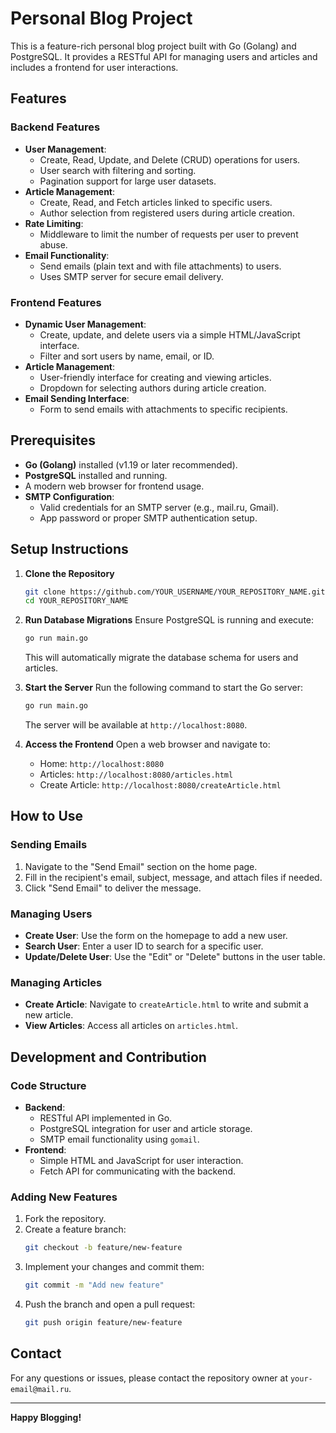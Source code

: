 # Personal Blog Project

This is a feature-rich personal blog project built with Go (Golang) and PostgreSQL. It provides a RESTful API for managing users and articles and includes a frontend for user interactions.

## Features

### Backend Features
- **User Management**:
  - Create, Read, Update, and Delete (CRUD) operations for users.
  - User search with filtering and sorting.
  - Pagination support for large user datasets.
- **Article Management**:
  - Create, Read, and Fetch articles linked to specific users.
  - Author selection from registered users during article creation.
- **Rate Limiting**:
  - Middleware to limit the number of requests per user to prevent abuse.
- **Email Functionality**:
  - Send emails (plain text and with file attachments) to users.
  - Uses SMTP server for secure email delivery.

### Frontend Features
- **Dynamic User Management**:
  - Create, update, and delete users via a simple HTML/JavaScript interface.
  - Filter and sort users by name, email, or ID.
- **Article Management**:
  - User-friendly interface for creating and viewing articles.
  - Dropdown for selecting authors during article creation.
- **Email Sending Interface**:
  - Form to send emails with attachments to specific recipients.

## Prerequisites

- **Go (Golang)** installed (v1.19 or later recommended).
- **PostgreSQL** installed and running.
- A modern web browser for frontend usage.
- **SMTP Configuration**:
  - Valid credentials for an SMTP server (e.g., mail.ru, Gmail).
  - App password or proper SMTP authentication setup.

## Setup Instructions

1. **Clone the Repository**
   ```bash
   git clone https://github.com/YOUR_USERNAME/YOUR_REPOSITORY_NAME.git
   cd YOUR_REPOSITORY_NAME
   ```

2. **Run Database Migrations**
   Ensure PostgreSQL is running and execute:
   ```bash
   go run main.go
   ```
   This will automatically migrate the database schema for users and articles.

3. **Start the Server**
   Run the following command to start the Go server:
   ```bash
   go run main.go
   ```
   The server will be available at `http://localhost:8080`.

4. **Access the Frontend**
   Open a web browser and navigate to:
   - Home: `http://localhost:8080`
   - Articles: `http://localhost:8080/articles.html`
   - Create Article: `http://localhost:8080/createArticle.html`

## How to Use

### Sending Emails
1. Navigate to the "Send Email" section on the home page.
2. Fill in the recipient's email, subject, message, and attach files if needed.
3. Click "Send Email" to deliver the message.

### Managing Users
- **Create User**: Use the form on the homepage to add a new user.
- **Search User**: Enter a user ID to search for a specific user.
- **Update/Delete User**: Use the "Edit" or "Delete" buttons in the user table.

### Managing Articles
- **Create Article**: Navigate to `createArticle.html` to write and submit a new article.
- **View Articles**: Access all articles on `articles.html`.

## Development and Contribution

### Code Structure
- **Backend**:
  - RESTful API implemented in Go.
  - PostgreSQL integration for user and article storage.
  - SMTP email functionality using `gomail`.
- **Frontend**:
  - Simple HTML and JavaScript for user interaction.
  - Fetch API for communicating with the backend.

### Adding New Features
1. Fork the repository.
2. Create a feature branch:
   ```bash
   git checkout -b feature/new-feature
   ```
3. Implement your changes and commit them:
   ```bash
   git commit -m "Add new feature"
   ```
4. Push the branch and open a pull request:
   ```bash
   git push origin feature/new-feature
   ```

## Contact
For any questions or issues, please contact the repository owner at `your-email@mail.ru`.

---

**Happy Blogging!**


